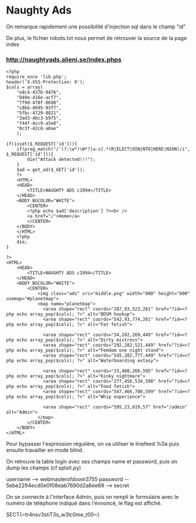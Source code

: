 # Naughty Ads

On remarque rapidement une possibilité d'injection sql dans le champ "id"

De plus, le fichier robots.txt nous permet de retrouver la source de la page index 

### http://naughtyads.alieni.se/index.phps
```
<?php
require_once 'lib.php';
header('X-XSS-Protection: 0');
$cols = array(
    "e8c4-437b-9476",
    "849e-416e-acf7",
    "7f9d-470f-8698",
    "c8bb-4695-93f7",
    "5fbc-4729-8821",
    "3ad3-46c3-b975",
    "f44f-4cc9-a5e0",
    "0c3f-42c8-a0ae"
    );

if(isset($_REQUEST['id'])){
    if(preg_match("/'(?:\w*)\W*?[a-z].*(R|ELECT|OIN|NTO|HERE|NION)/i", $_REQUEST['id'])){
        die("Attack detected!!!");
    }
    $ad = get_ad($_GET['id']);
    ?>
    <HTML>
    <HEAD>
        <TITLE>NAUGHTY ADS c1994</TITLE>
    </HEAD>
    <BODY BGCOLOR="WHITE">
        <CENTER>
        <?php echo $ad['description'] ?><br />
        <a href="/">Home</a>
        </CENTER>
    </BODY>
    </HTML>
    <?php
    die;
}

?>
<HTML>
    <HEAD>
        <TITLE>NAUGHTY ADS c1994</TITLE>
    </HEAD>
    <BODY BGCOLOR="WHITE">
        <CENTER>
            <img class="ads" src="middle.png" width="800" height="600" usemap="#planetmap">
            <map name="planetmap">
              <area shape="rect" coords="287,93,523,261" href="?id=<?php echo array_pop($cols); ?>" alt="BDSM hookup">
              <area shape="rect" coords="542,93,774,261" href="?id=<?php echo array_pop($cols); ?>" alt="Fat fetish">

              <area shape="rect" coords="34,282,269,449" href="?id=<?php echo array_pop($cols); ?>" alt="Dirty mistress">
              <area shape="rect" coords="292,282,521,449" href="?id=<?php echo array_pop($cols); ?>" alt="Femdom one night stand">
              <area shape="rect" coords="545,282,777,449" href="?id=<?php echo array_pop($cols); ?>" alt="Waterboarding extasy">

              <area shape="rect" coords="33,468,266,595" href="?id=<?php echo array_pop($cols); ?>" alt="Kinky nightmare">
              <area shape="rect" coords="277,456,534,598" href="?id=<?php echo array_pop($cols); ?>" alt="Food fetish">
              <area shape="rect" coords="547,466,780,599" href="?id=<?php echo array_pop($cols); ?>" alt="Whip experience">

              <area shape="rect" coords="595,23,619,57" href="/admin" alt="Admin">
            </map>
        </CENTER>
    </BODY>
</HTML>
```

Pour bypasser l'expression régulière, on va utiliser le linefeed %0a puis ensuite travailler en mode blind.

On retrouve la table login avec ses champs name et password, puis on dump les champs (cf sploit.py)

username --> webmasterofdoom3755
password -- 5ebe2294ecd0e0f08eab7690d2a6ee69 --> secret

On se connecte à l'interface Admin, puis on rempli le formulaire avec le numéro de téléphone indiqué dans l'énnoncé, le flag est affiché.

SECT{~tr4nsv3stiT3s_w3lc0me_t00~}
